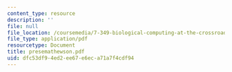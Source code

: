 ```yaml
---
content_type: resource
description: ''
file: null
file_location: /coursemedia/7-349-biological-computing-at-the-crossroads-of-engineering-and-science-spring-2005/dfc53df94ed2ee67e6eca71a7f4cdf94_presemathewson.pdf
file_type: application/pdf
resourcetype: Document
title: presemathewson.pdf
uid: dfc53df9-4ed2-ee67-e6ec-a71a7f4cdf94
---
```

